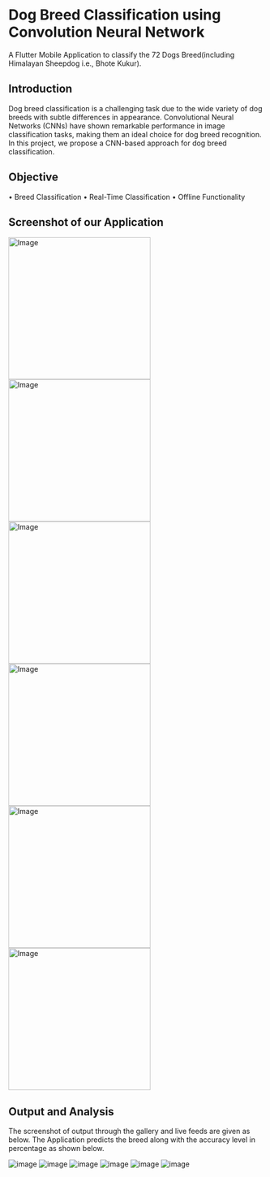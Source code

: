 # Dog Breed Classification using Convolution Neural Network

A Flutter Mobile Application to classify the 72 Dogs Breed(including Himalayan Sheepdog i.e., Bhote Kukur).

## Introduction
Dog breed classification is a challenging task due to the wide variety of dog breeds with subtle differences in appearance. Convolutional Neural Networks (CNNs) have shown remarkable performance in image classification tasks, making them an ideal choice for dog breed recognition. In this project, we propose a CNN-based approach for dog breed classification.

## Objective
• Breed Classification
• Real-Time Classification
• Offline Functionality

## Screenshot of our Application
<img src="https://github.com/thisiskritartha/Dog-Breed-Classification/assets/67311836/d6f03a7e-9c5b-4af6-a149-33d2594833bd" alt="Image" width="280">            <img src="https://github.com/thisiskritartha/Dog-Breed-Classification/assets/67311836/bce70f7d-d5b2-472c-8f3e-448d0755649a" alt="Image" width="280">            <img src="https://github.com/thisiskritartha/Dog-Breed-Classification/assets/67311836/9daaac16-90f4-4ec5-8f57-aa9886d2cb72" alt="Image" width="280">
<img src="https://github.com/thisiskritartha/Dog-Breed-Classification/assets/67311836/615d000a-bce1-4910-8a8d-fae88fed5e8e" alt="Image" width="280">            <img src="https://github.com/thisiskritartha/Dog-Breed-Classification/assets/67311836/282c8c9b-c727-414f-bdf7-609e63928786" alt="Image" width="280">            <img src="https://github.com/thisiskritartha/Dog-Breed-Classification/assets/67311836/3947e131-c080-4d5e-b32b-5364bcc8bda0" alt="Image" width="280">

            












## Output and Analysis
The screenshot of output through the gallery and live feeds are given as below. The Application predicts the breed along with the accuracy level in percentage as shown below.

![image](https://github.com/thisiskritartha/Dog-Breed-Classification/assets/67311836/738a131d-969e-48d6-8da5-873608ad8fc2)            ![image](https://github.com/thisiskritartha/Dog-Breed-Classification/assets/67311836/25b24752-2478-4dc5-8f8d-c9cb69dcb564)            ![image](https://github.com/thisiskritartha/Dog-Breed-Classification/assets/67311836/5af66689-1f19-46ee-8992-acc6f5b41e78)
![image](https://github.com/thisiskritartha/Dog-Breed-Classification/assets/67311836/eca07bae-43f4-46ed-bcea-9608bb552c75)            ![image](https://github.com/thisiskritartha/Dog-Breed-Classification/assets/67311836/ae0595c9-dfeb-428e-ac0e-28174a7f01dc)            ![image](https://github.com/thisiskritartha/Dog-Breed-Classification/assets/67311836/0766f557-d05c-462a-aa95-f5bfb4f16bee)







